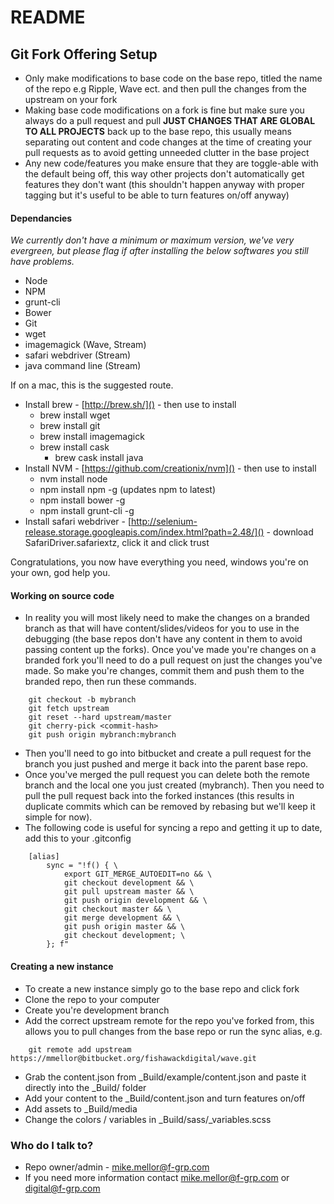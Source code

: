 # README #

## Git Fork Offering Setup

- Only make modifications to base code on the base repo, titled the name of the repo e.g Ripple, Wave ect. and then pull the changes from the upstream on your fork
- Making base code modifications on a fork is fine but make sure you always do a pull request and pull **JUST CHANGES THAT ARE GLOBAL TO ALL PROJECTS** back up to the base repo, this usually means separating out content and code changes at the time of creating your pull requests as to avoid getting unneeded clutter in the base project
- Any new code/features you make ensure that they are toggle-able with the default being off, this way other projects don't automatically get features they don't want (this shouldn't happen anyway with proper tagging but it's useful to be able to turn features on/off anyway)

#### Dependancies ####

*We currently don't have a minimum or maximum version, we've very evergreen, but please flag if after installing the below softwares you still have problems.*

* Node
* NPM
* grunt-cli
* Bower
* Git
* wget
* imagemagick (Wave, Stream)
* safari webdriver (Stream)
* java command line (Stream)

If on a mac, this is the suggested route.

* Install brew - [http://brew.sh/]() - then use to install
	* brew install wget
	* brew install git
	* brew install imagemagick
	* brew install cask
		* brew cask install java
* Install NVM - [https://github.com/creationix/nvm]() - then use to install
	* nvm install node
	* npm install npm -g (updates npm to latest)
	* npm install bower -g
	* npm install grunt-cli -g
* Install safari webdriver - [http://selenium-release.storage.googleapis.com/index.html?path=2.48/]() - download SafariDriver.safariextz, click it and click trust

Congratulations, you now have everything you need, windows you're on your own, god help you.	

#### Working on source code ####

* In reality you will most likely need to make the changes on a branded branch as that will have content/slides/videos for you to use in the debugging (the base repos don't have any content in them to avoid passing content up the forks). Once you've made you're changes on a branded fork you'll need to do a pull request on just the changes you've made. So make you're changes, commit them and push them to the branded repo, then run these commands.

~~~~
	git checkout -b mybranch
	git fetch upstream
	git reset --hard upstream/master
	git cherry-pick <commit-hash>
	git push origin mybranch:mybranch
~~~~

* Then you'll need to go into bitbucket and create a pull request for the branch you just pushed and merge it back into the parent base repo.
* Once you've merged the pull request you can delete both the remote branch and the local one you just created (mybranch). Then you need to pull the pull request back into the forked instances (this results in duplicate commits which can be removed by rebasing but we'll keep it simple for now).
* The following code is useful for syncing a repo and getting it up to date, add this to your .gitconfig

~~~~
	[alias]
		sync = "!f() { \
			export GIT_MERGE_AUTOEDIT=no && \
			git checkout development && \
			git pull upstream master && \
			git push origin development && \
			git checkout master && \
			git merge development && \
			git push origin master && \
			git checkout development; \
		}; f"
~~~~

#### Creating a new instance ####

* To create a new instance simply go to the base repo and click fork
* Clone the repo to your computer
* Create you're development branch
* Add the correct upstream remote for the repo you've forked from, this allows you to pull changes from the base repo or run the sync alias, e.g.

~~~~
	git remote add upstream https://mmellor@bitbucket.org/fishawackdigital/wave.git
~~~~

* Grab the content.json from _Build/example/content.json and paste it directly into the _Build/ folder
* Add your content to the _Build/content.json and turn features on/off
* Add assets to _Build/media
* Change the colors / variables in _Build/sass/_variables.scss

### Who do I talk to? ###

* Repo owner/admin - mike.mellor@f-grp.com
* If you need more information contact mike.mellor@f-grp.com or digital@f-grp.com